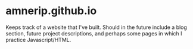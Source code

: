 # amnerip.github.io
Keeps track of a website that I've built. Should in the future include a blog section, future project descriptions, and perhaps some pages in which I practice Javascript/HTML.
